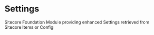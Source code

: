 # Settings
Sitecore Foundation Module providing enhanced Settings retrieved from Sitecore Items or Config
